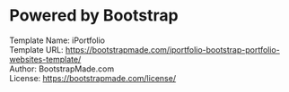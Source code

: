 # Powered by Bootstrap

Template Name: iPortfolio <br />
Template URL: https://bootstrapmade.com/iportfolio-bootstrap-portfolio-websites-template/ <br />
Author: BootstrapMade.com <br />
License: https://bootstrapmade.com/license/
